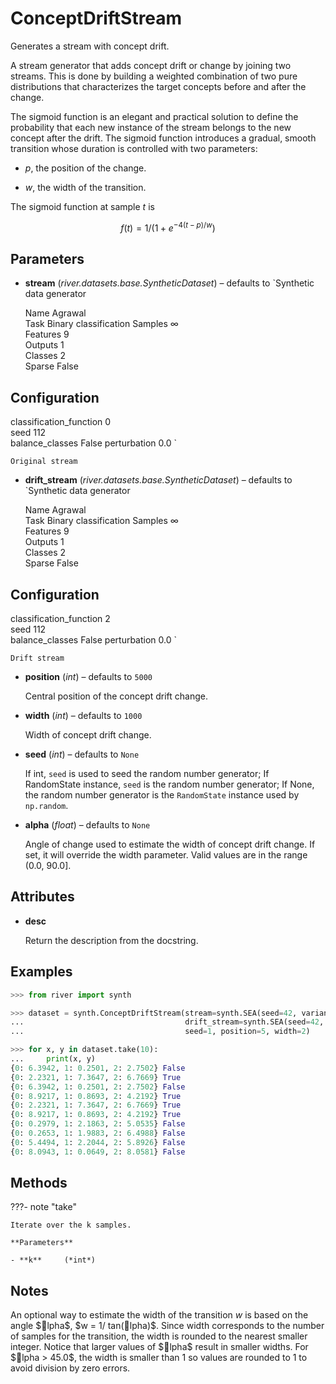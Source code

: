 # ConceptDriftStream

Generates a stream with concept drift.

A stream generator that adds concept drift or change by joining two streams. This is done by building a weighted combination of two pure distributions that characterizes the target concepts before and after the change. 

The sigmoid function is an elegant and practical solution to define the probability that each new instance of the stream belongs to the new concept after the drift. The sigmoid function introduces a gradual, smooth transition whose duration is controlled with two parameters: 

- $p$, the position of the change. 

- $w$, the width of the transition. 

The sigmoid function at sample $t$ is 

$$f(t) = 1/(1+e^{-4(t-p)/w})$$

## Parameters

- **stream** (*river.datasets.base.SyntheticDataset*) – defaults to `Synthetic data generator

    Name  Agrawal              
    Task  Binary classification
 Samples  ∞                    
Features  9                    
 Outputs  1                    
 Classes  2                    
  Sparse  False                

Configuration
-------------
classification_function  0    
                   seed  112  
        balance_classes  False
           perturbation  0.0  `

    Original stream

- **drift_stream** (*river.datasets.base.SyntheticDataset*) – defaults to `Synthetic data generator

    Name  Agrawal              
    Task  Binary classification
 Samples  ∞                    
Features  9                    
 Outputs  1                    
 Classes  2                    
  Sparse  False                

Configuration
-------------
classification_function  2    
                   seed  112  
        balance_classes  False
           perturbation  0.0  `

    Drift stream

- **position** (*int*) – defaults to `5000`

    Central position of the concept drift change.

- **width** (*int*) – defaults to `1000`

    Width of concept drift change.

- **seed** (*int*) – defaults to `None`

    If int, `seed` is used to seed the random number generator; If RandomState instance, `seed` is the random number generator; If None, the random number generator is the `RandomState` instance used by `np.random`.

- **alpha** (*float*) – defaults to `None`

    Angle of change used to estimate the width of concept drift change. If set, it will override the width parameter. Valid values are in the range (0.0, 90.0].


## Attributes

- **desc**

    Return the description from the docstring.


## Examples

```python
>>> from river import synth

>>> dataset = synth.ConceptDriftStream(stream=synth.SEA(seed=42, variant=0),
...                                    drift_stream=synth.SEA(seed=42, variant=1),
...                                    seed=1, position=5, width=2)

>>> for x, y in dataset.take(10):
...     print(x, y)
{0: 6.3942, 1: 0.2501, 2: 2.7502} False
{0: 2.2321, 1: 7.3647, 2: 6.7669} True
{0: 6.3942, 1: 0.2501, 2: 2.7502} False
{0: 8.9217, 1: 0.8693, 2: 4.2192} True
{0: 2.2321, 1: 7.3647, 2: 6.7669} True
{0: 8.9217, 1: 0.8693, 2: 4.2192} True
{0: 0.2979, 1: 2.1863, 2: 5.0535} False
{0: 0.2653, 1: 1.9883, 2: 6.4988} False
{0: 5.4494, 1: 2.2044, 2: 5.8926} False
{0: 8.0943, 1: 0.0649, 2: 8.0581} False
```

## Methods

???- note "take"

    Iterate over the k samples.

    **Parameters**

    - **k**     (*int*)    
    
## Notes

An optional way to estimate the width of the transition $w$ is based on
the angle $lpha$, $w = 1/ tan(lpha)$. Since width corresponds to
the number of samples for the transition, the width is rounded to the
nearest smaller integer. Notice that larger values of $lpha$ result in
smaller widths. For $lpha > 45.0$, the width is smaller than 1 so values
are rounded to 1 to avoid division by zero errors.

